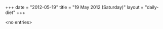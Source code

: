+++
date = "2012-05-19"
title = "19 May 2012 (Saturday)"
layout = "daily-diet"
+++

<p>&lt;no entries&gt;</p>